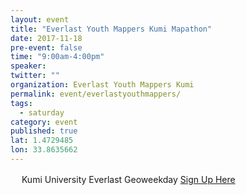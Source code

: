 ```yaml
---
layout: event 
title: "Everlast Youth Mappers Kumi Mapathon"
date: 2017-11-18
pre-event: false
time: "9:00am-4:00pm"
speaker:
twitter: ""
organization: Everlast Youth Mappers Kumi
permalink: event/everlastyouthmappers/
tags:
  - saturday 
category: event
published: true
lat: 1.4729485
lon: 33.8635662
---
```

　
Kumi University Everlast Geoweekday
[Sign Up Here](https://twitter.com/EMappers)
